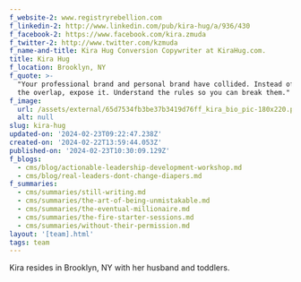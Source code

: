 ```yaml
---
f_website-2: www.registryrebellion.com
f_linkedin-2: http://www.linkedin.com/pub/kira-hug/a/936/430
f_facebook-2: https://www.facebook.com/kira.zmuda
f_twitter-2: http://www.twitter.com/kzmuda
f_name-and-title: Kira Hug Conversion Copywriter at KiraHug.com.
title: Kira Hug
f_location: Brooklyn, NY
f_quote: >-
  "Your professional brand and personal brand have collided. Instead of avoiding
  the overlap, expose it. Understand the rules so you can break them."
f_image:
  url: /assets/external/65d7534fb3be37b3419d76ff_kira_bio_pic-180x220.png
  alt: null
slug: kira-hug
updated-on: '2024-02-23T09:22:47.238Z'
created-on: '2024-02-22T13:59:44.053Z'
published-on: '2024-02-23T10:30:09.129Z'
f_blogs:
  - cms/blog/actionable-leadership-development-workshop.md
  - cms/blog/real-leaders-dont-change-diapers.md
f_summaries:
  - cms/summaries/still-writing.md
  - cms/summaries/the-art-of-being-unmistakable.md
  - cms/summaries/the-eventual-millionaire.md
  - cms/summaries/the-fire-starter-sessions.md
  - cms/summaries/without-their-permission.md
layout: '[team].html'
tags: team
---
```


Kira resides in Brooklyn, NY with her husband and toddlers.
